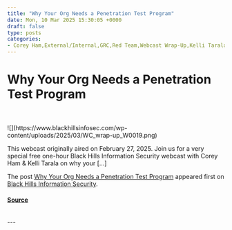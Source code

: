 ```yaml
---
title: "Why Your Org Needs a Penetration Test Program"
date: Mon, 10 Mar 2025 15:30:05 +0000
draft: false
type: posts
categories: 
- Corey Ham,External/Internal,GRC,Red Team,Webcast Wrap-Up,Kelli Tarala,penetration testing,pentest
---
```

# Why Your Org Needs a Penetration Test Program

<br/>

<br/>
![](https://www.blackhillsinfosec.com/wp-content/uploads/2025/03/WC_wrap-up_W0019.png)

This webcast originally aired on February 27, 2025. Join us for a very special free one-hour Black Hills Information Security webcast with Corey Ham & Kelli Tarala on why your \[…\]

The post [Why Your Org Needs a Penetration Test Program](https://www.blackhillsinfosec.com/why-your-org-needs-a-pen-test-program-wrapup/) appeared first on [Black Hills Information Security](https://www.blackhillsinfosec.com).

#### [Source](https://www.blackhillsinfosec.com/why-your-org-needs-a-pen-test-program-wrapup/)

<br/>
---
